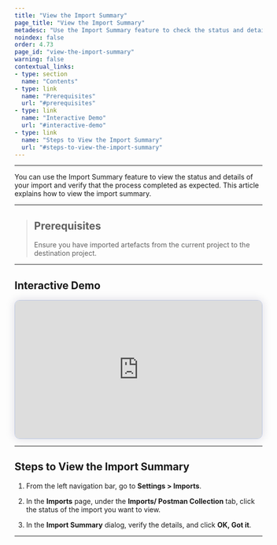 ```yaml
---
title: "View the Import Summary"
page_title: "View the Import Summary"
metadesc: "Use the Import Summary feature to check the status and details of your import and verify that the process completed successfully with all items imported."
noindex: false
order: 4.73
page_id: "view-the-import-summary"
warning: false
contextual_links:
- type: section
  name: "Contents"
- type: link
  name: "Prerequisites"
  url: "#prerequisites"
- type: link
  name: "Interactive Demo"
  url: "#interactive-demo"
- type: link
  name: "Steps to View the Import Summary"
  url: "#steps-to-view-the-import-summary"
---
```


---

You can use the Import Summary feature to view the status and details of your import and verify that the process completed as expected. This article explains how to view the import summary. 

---

> ## **Prerequisites**
> 
>  Ensure you have imported artefacts from the current project to the destination project.

---

## **Interactive Demo**

<div>
  <script async src="https://js.storylane.io/js/v2/storylane.js"></script>
  <div class="sl-embed" style="position:relative;padding-bottom:calc(50.98% + 25px);width:100%;height:0;transform:scale(1)">
    <iframe loading="lazy" class="sl-demo" src="https://app.storylane.io/demo/lqlipwpocqq0?embed=inline" name="sl-embed" allow="fullscreen" allowfullscreen style="position:absolute;top:0;left:0;width:100%!important;height:100%!important;border:1px solid rgba(63,95,172,0.35);box-shadow: 0px 0px 18px rgba(26, 19, 72, 0.15);border-radius:10px;box-sizing:border-box;"></iframe>
  </div>
</div>

---

## **Steps to View the Import Summary**

1. From the left navigation bar, go to **Settings > Imports**.

2. In the **Imports** page, under the **Imports/ Postman Collection** tab, click the status of the import you want to view. 

3. In the **Import Summary** dialog, verify the details, and click  **OK, Got it**. 

---